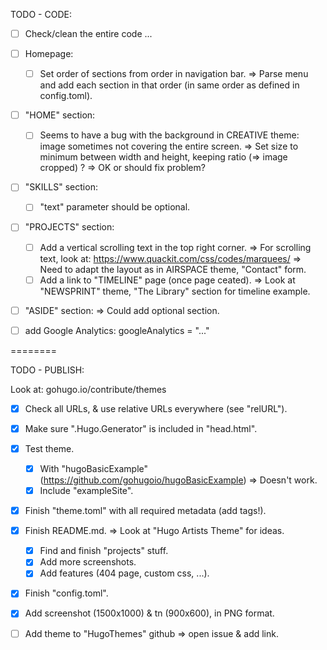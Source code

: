 TODO - CODE:

- [ ] Check/clean the entire code ...

- [ ] Homepage:
    - [ ] Set order of sections from order in navigation bar.
        => Parse menu and add each section in that order (in same order as defined in config.toml).

- [ ] "HOME" section:
    - [ ] Seems to have a bug with the background in CREATIVE theme: image sometimes not covering the entire screen.
        => Set size to minimum between width and height, keeping ratio (=> image cropped)
?        => OK or should fix problem?

- [ ] "SKILLS" section:
    - [ ] "text" parameter should be optional.

- [ ] "PROJECTS" section:
    - [ ] Add a vertical scrolling text in the top right corner.
        => For scrolling text, look at:
            https://www.quackit.com/css/codes/marquees/
        => Need to adapt the layout as in AIRSPACE theme, "Contact" form.
    - [ ] Add a link to "TIMELINE" page (once page ceated).
        => Look at "NEWSPRINT" theme, "The Library" section for timeline example.

- [ ] "ASIDE" section:
    => Could add optional section.

- [ ] add Google Analytics:
        googleAnalytics = "..."

========

TODO - PUBLISH:

Look at:
gohugo.io/contribute/themes

- [x] Check all URLs, & use relative URLs everywhere (see "relURL").

- [x] Make sure ".Hugo.Generator" is included in "head.html".

- [x] Test theme.
  - [x] With "hugoBasicExample" (https://github.com/gohugoio/hugoBasicExample)
    => Doesn't work.
  - [x] Include "exampleSite".

- [x] Finish "theme.toml" with all required metadata (add tags!).

- [x] Finish README.md.
  => Look at "Hugo Artists Theme" for ideas.
  - [x] Find and finish "projects" stuff.
  - [x] Add more screenshots.
  - [x] Add features (404 page, custom css, ...).

- [x] Finish "config.toml".

- [x] Add screenshot (1500x1000) & tn (900x600), in PNG format.

- [ ] Add theme to "HugoThemes" github => open issue & add link.
